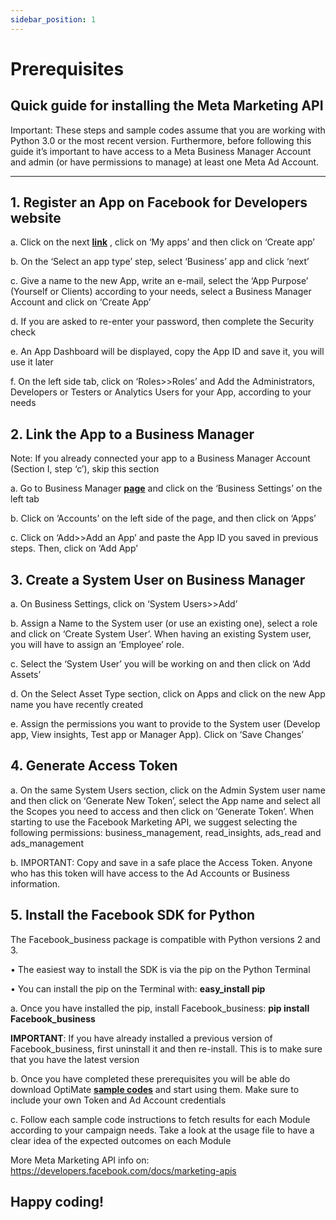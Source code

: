 ```yaml
---
sidebar_position: 1
---
```


# Prerequisites
## Quick guide for installing the Meta Marketing API

Important: These steps and sample codes assume that you are working with Python 3.0 or the most recent version. Furthermore, before following this guide it’s important to have access to a Meta Business Manager Account and admin (or have permissions to manage) at least one Meta Ad Account.

---

## 1. Register an App on Facebook for Developers website

a.	Click on the next **[link](https://developers.facebook.com/apps/)** , click on ‘My apps’ and then click on ‘Create app’

b.	On the ‘Select an app type’ step, select ‘Business’ app and click ‘next’

c.	Give a name to the new App, write an e-mail, select the ‘App Purpose’ (Yourself or Clients) according to your needs, select a Business Manager Account and click on ‘Create App’

d.	If you are asked to re-enter your password, then complete the Security check

e.	An App Dashboard will be displayed, copy the App ID and save it, you will use it later

f.	On the left side tab, click on ‘Roles>>Roles’ and Add the Administrators, Developers or Testers or Analytics Users for your App, according to your needs

## 2. Link the App to a Business Manager

Note: If you already connected your app to a Business Manager Account (Section I, step ‘c’), skip this section

a.	Go to Business Manager **[page](https://business.facebook.com/home)** and click on the ‘Business Settings’  on the left tab

b.	Click on ‘Accounts’ on the left side of the page, and then click on ‘Apps’

c.	Click on ‘Add>>Add an App’ and paste the App ID you saved in previous steps. Then, click on ‘Add App’

## 3. Create a System User on Business Manager

a.	On Business Settings, click on ‘System Users>>Add’

b.	Assign a Name to the System user (or use an existing one), select a role and click on ‘Create System User’. When having an existing System user, you will have to assign an ‘Employee’ role.

c.	Select the ‘System User’ you will be working on and then click on ‘Add Assets’

d.	On the Select Asset Type section, click on Apps and click on the new App name you have recently created

e.	Assign the permissions you want to provide to the System user (Develop app, View insights, Test app or Manager App). Click on ‘Save Changes’

## 4. Generate Access Token

a.	On the same System Users section, click on the Admin System user name and then click on ‘Generate New Token’, select the App name and select all the Scopes you need to access and then click on ‘Generate Token’. When starting to use the Facebook Marketing API, we suggest selecting the following permissions: business_management, read_insights, ads_read and ads_management

b.	IMPORTANT: Copy and save in a safe place the Access Token. Anyone who has this token will have access to the Ad Accounts or Business information.

## 5. Install the Facebook SDK for Python

The Facebook_business package is compatible with Python versions 2 and 3.

•	The easiest way to install the SDK is via the pip on the Python Terminal

•	You can install the pip on the Terminal with: **easy_install pip**

a.	Once you have installed the pip, install Facebook_business: **pip install Facebook_business**

**IMPORTANT**: If you have already installed a previous version of Facebook_business, first uninstall it and then re-install. This is to make sure that you have the latest version

b.	Once you have completed these prerequisites you will be able do download OptiMate **[sample codes](https://github.com/fbsamples/OptiMate/tree/main/codes)** and start using them. Make sure to include your own Token and Ad Account credentials

c.	Follow each sample code instructions to fetch results for each Module according to your campaign needs. Take a look at the usage file to have a clear idea of the expected outcomes on each Module

More Meta Marketing API info on: https://developers.facebook.com/docs/marketing-apis

## Happy coding!
